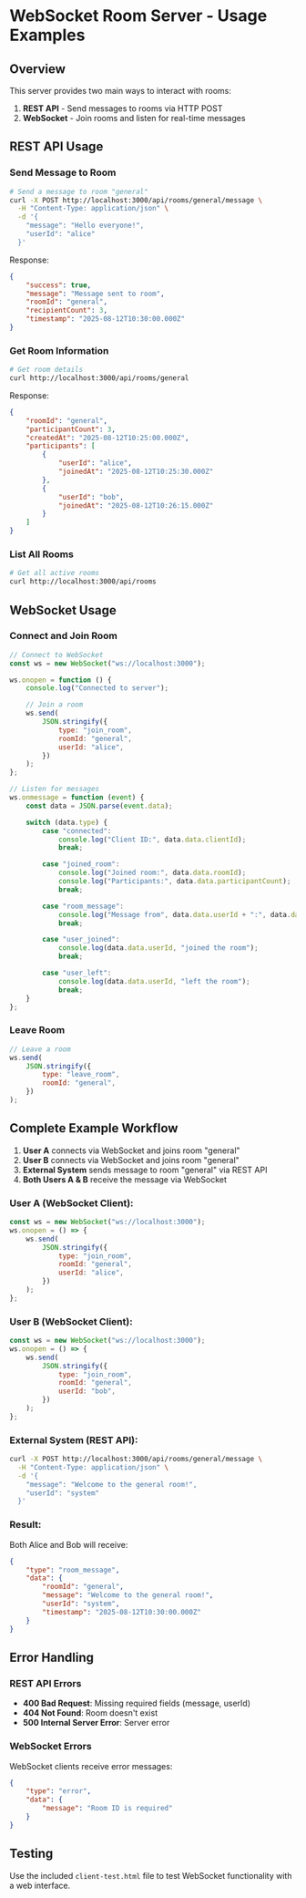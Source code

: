 # WebSocket Room Server - Usage Examples

## Overview

This server provides two main ways to interact with rooms:

1. **REST API** - Send messages to rooms via HTTP POST
2. **WebSocket** - Join rooms and listen for real-time messages

## REST API Usage

### Send Message to Room

```bash
# Send a message to room "general"
curl -X POST http://localhost:3000/api/rooms/general/message \
  -H "Content-Type: application/json" \
  -d '{
    "message": "Hello everyone!",
    "userId": "alice"
  }'
```

Response:

```json
{
	"success": true,
	"message": "Message sent to room",
	"roomId": "general",
	"recipientCount": 3,
	"timestamp": "2025-08-12T10:30:00.000Z"
}
```

### Get Room Information

```bash
# Get room details
curl http://localhost:3000/api/rooms/general
```

Response:

```json
{
	"roomId": "general",
	"participantCount": 3,
	"createdAt": "2025-08-12T10:25:00.000Z",
	"participants": [
		{
			"userId": "alice",
			"joinedAt": "2025-08-12T10:25:30.000Z"
		},
		{
			"userId": "bob",
			"joinedAt": "2025-08-12T10:26:15.000Z"
		}
	]
}
```

### List All Rooms

```bash
# Get all active rooms
curl http://localhost:3000/api/rooms
```

## WebSocket Usage

### Connect and Join Room

```javascript
// Connect to WebSocket
const ws = new WebSocket("ws://localhost:3000");

ws.onopen = function () {
	console.log("Connected to server");

	// Join a room
	ws.send(
		JSON.stringify({
			type: "join_room",
			roomId: "general",
			userId: "alice",
		})
	);
};

// Listen for messages
ws.onmessage = function (event) {
	const data = JSON.parse(event.data);

	switch (data.type) {
		case "connected":
			console.log("Client ID:", data.data.clientId);
			break;

		case "joined_room":
			console.log("Joined room:", data.data.roomId);
			console.log("Participants:", data.data.participantCount);
			break;

		case "room_message":
			console.log("Message from", data.data.userId + ":", data.data.message);
			break;

		case "user_joined":
			console.log(data.data.userId, "joined the room");
			break;

		case "user_left":
			console.log(data.data.userId, "left the room");
			break;
	}
};
```

### Leave Room

```javascript
// Leave a room
ws.send(
	JSON.stringify({
		type: "leave_room",
		roomId: "general",
	})
);
```

## Complete Example Workflow

1. **User A** connects via WebSocket and joins room "general"
2. **User B** connects via WebSocket and joins room "general"
3. **External System** sends message to room "general" via REST API
4. **Both Users A & B** receive the message via WebSocket

### User A (WebSocket Client):

```javascript
const ws = new WebSocket("ws://localhost:3000");
ws.onopen = () => {
	ws.send(
		JSON.stringify({
			type: "join_room",
			roomId: "general",
			userId: "alice",
		})
	);
};
```

### User B (WebSocket Client):

```javascript
const ws = new WebSocket("ws://localhost:3000");
ws.onopen = () => {
	ws.send(
		JSON.stringify({
			type: "join_room",
			roomId: "general",
			userId: "bob",
		})
	);
};
```

### External System (REST API):

```bash
curl -X POST http://localhost:3000/api/rooms/general/message \
  -H "Content-Type: application/json" \
  -d '{
    "message": "Welcome to the general room!",
    "userId": "system"
  }'
```

### Result:

Both Alice and Bob will receive:

```json
{
	"type": "room_message",
	"data": {
		"roomId": "general",
		"message": "Welcome to the general room!",
		"userId": "system",
		"timestamp": "2025-08-12T10:30:00.000Z"
	}
}
```

## Error Handling

### REST API Errors

-  **400 Bad Request**: Missing required fields (message, userId)
-  **404 Not Found**: Room doesn't exist
-  **500 Internal Server Error**: Server error

### WebSocket Errors

WebSocket clients receive error messages:

```json
{
	"type": "error",
	"data": {
		"message": "Room ID is required"
	}
}
```

## Testing

Use the included `client-test.html` file to test WebSocket functionality with a web interface.
